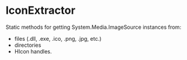 # IconExtractor
Static methods for getting System.Media.ImageSource instances from:
- files (.dll, .exe, .ico, .png, .jpg, etc.)
- directories
- HIcon handles.
